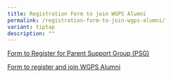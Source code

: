 ```yaml
---
title: Registration Form to join WGPS Alumni
permalink: /registration-form-to-join-wgps-alumni/
variant: tiptap
description: ""
---
```

<p><a href="https://docs.google.com/forms/d/e/1FAIpQLScYCWVpbTuo5y8twcJJnxUhCTlbLCVXISki_8GYJbizF8DOGA/viewform" rel="noopener noreferrer nofollow" target="_blank"><u>Form to Register for Parent Support Group (PSG)</u></a>
</p>
<p></p>
<p><a href="https://form.gov.sg/668b3efb3226d60dfa955e03" rel="noopener noreferrer nofollow" target="_blank"><u>Form to register and join WGPS Alumni</u></a>
</p>